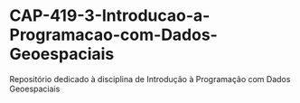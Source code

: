 # CAP-419-3-Introducao-a-Programacao-com-Dados-Geoespaciais
Repositório dedicado à disciplina de Introdução à Programação com Dados Geoespaciais
